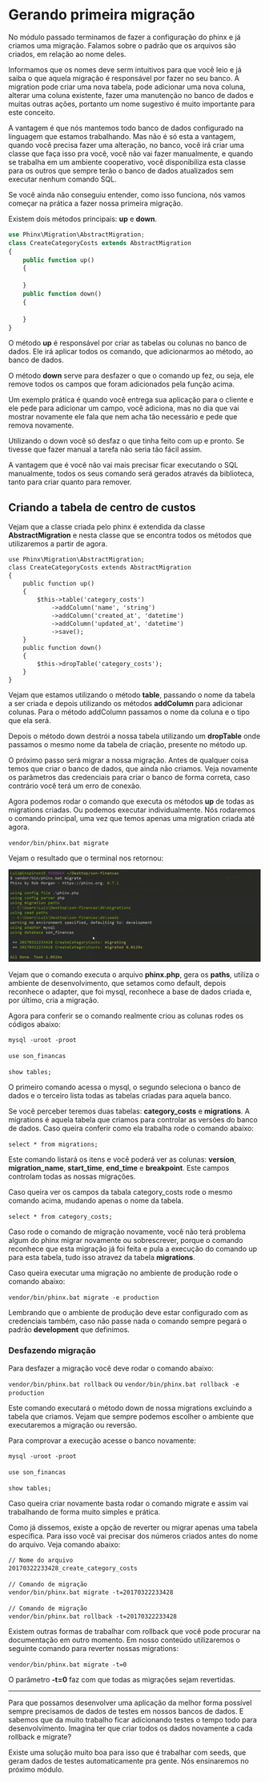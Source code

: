 # Gerando primeira migração

No módulo passado terminamos de fazer a configuração do phinx e já criamos uma migração. Falamos sobre o padrão que os arquivos são criados, em relação ao nome deles.

Informamos que os nomes deve serm intuitivos para que você leio e já saiba o que aquela migração é responsável por fazer no seu banco. A migration pode criar uma nova tabela, pode adicionar uma nova coluna, alterar uma coluna existente, fazer uma manutenção no banco de dados e muitas outras ações, portanto um nome sugestivo é muito importante para este conceito.

A vantagem é que nós mantemos todo banco de dados configurado na linguagem que estamos trabalhando. Mas não é só esta a vantagem, quando você precisa fazer uma alteração, no banco, você irá criar uma classe que faça isso pra você, você não vai fazer manualmente, e quando se trabalha em um ambiente cooperativo, você disponibiliza esta classe para os outros que sempre terão o banco de dados atualizados sem executar nenhum comando SQL.

Se você ainda não conseguiu entender, como isso funciona, nós vamos começar na prática a fazer nossa primeira migração.

Existem dois métodos principais: **up** e **down**.

```php
use Phinx\Migration\AbstractMigration;
class CreateCategoryCosts extends AbstractMigration
{
    public function up()
    {

    }
    public function down()
    {

    }
}
```

O método **up** é responsável por criar as tabelas ou colunas no banco de dados. Ele irá aplicar todos os comando, que adicionarmos ao método, ao banco de dados.

O método **down** serve para desfazer o que o comando up fez, ou seja, ele remove todos os campos que foram adicionados pela função acima.

Um exemplo prática é quando você entrega sua aplicação para o cliente e ele pede para adicionar um campo, você adiciona, mas no dia que vai mostrar novamente ele fala que nem acha tão necessário e pede que remova novamente.

Utilizando o down você só desfaz o que tinha feito com up e pronto. Se tivesse que fazer manual a tarefa não seria tão fácil assim.

A vantagem que é você não vai mais precisar ficar executando o SQL manualmente, todos os seus comando será gerados através da biblioteca, tanto para criar quanto para remover.

## Criando a tabela de centro de custos

Vejam que a classe criada pelo phinx é extendida da classe **AbstractMigration** e nesta classe que se encontra todos os métodos que utilizaremos a partir de agora.

```
use Phinx\Migration\AbstractMigration;
class CreateCategoryCosts extends AbstractMigration
{
    public function up()
    {
        $this->table('category_costs')
            ->addColumn('name', 'string')
            ->addColumn('created_at', 'datetime')
            ->addColumn('updated_at', 'datetime')
            ->save();
    }
    public function down()
    {
        $this->dropTable('category_costs');
    }
}
```

Vejam que estamos utilizando o método **table**, passando o nome da tabela a ser criada e depois utilizando os métodos **addColumn** para adicionar colunas. Para o método addColumn passamos o nome da coluna e o tipo que ela será.

Depois o método down destrói a nossa tabela utilizando um **dropTable** onde passamos o mesmo nome da tabela de criação, presente no método up.

O próximo passo será migrar a nossa migração. Antes de qualquer coisa temos que criar o banco de dados, que ainda não criamos. Veja novamente os parâmetros das credenciais para criar o banco de forma correta, caso contrário você terá um erro de conexão.

Agora podemos rodar o comando que executa os métodos **up** de todas as migrations criadas. Ou podemos executar individualmente. Nós rodaremos o comando principal, uma vez que temos apenas uma migration criada até agora.

`vendor/bin/phinx.bat migrate`

Vejam o resultado que o terminal nos retornou:

![thinx_migration_up](./images/thinx_migration_up.png "thinx_migration_up")

Vejam que o comando executa o arquivo **phinx.php**, gera os **paths**, utiliza o ambiente de desenvolvimento, que setamos como default, depois reconhece o adapter, que foi mysql, reconhece a base de dados criada e, por último, cria a migração.

Agora para conferir se o comando realmente criou as colunas rodes os códigos abaixo:

```
mysql -uroot -proot

use son_financas

show tables;
```

O primeiro comando acessa o mysql, o segundo seleciona o banco de dados e o terceiro lista todas as tabelas criadas para aquela banco.

Se você perceber teremos duas  tabelas: **category_costs** e **migrations**. A migrations é aquela tabela que criamos para controlar as versões do banco de dados. Caso queira conferir como ela trabalha rode o comando abaixo:

`select * from migrations;`

Este comando listará os itens e você poderá ver as colunas: **version**, **migration\_name**, **start\_time**, **end\_time** e **breakpoint**. Este campos controlam todas as nossas migrações.

Caso queira ver os campos da tabala category_costs rode o mesmo comando acima, mudando apenas o nome da tabela.

`select * from category_costs;`

Caso rode o comando de migração novamente, você não terá problema algum do phinx migrar novamente ou sobrescrever, porque o comando reconhece que esta migração já foi feita e pula a execução do comando up para esta tabela, tudo isso atravez da tabela **migrations**.

Caso queira executar uma migração no ambiente de produção rode o comando abaixo:

`vendor/bin/phinx.bat migrate -e production`

Lembrando que o ambiente de produção deve estar configurado com as credenciais também, caso não passe nada o comando sempre pegará o padrão **development** que definimos.

### Desfazendo migração

Para desfazer a migração você deve rodar o comando abaixo:

`vendor/bin/phinx.bat rollback` ou `vendor/bin/phinx.bat rollback -e production`

Este comando executará o método down de nossa migrations excluindo a tabela que criamos. Vejam que sempre podemos escolher o ambiente que executaremos a migração ou reversão.

Para comprovar a execução acesse o banco novamente:

```
mysql -uroot -proot

use son_financas

show tables;
```

Caso queira criar novamente basta rodar o comando migrate e assim vai trabalhando de forma muito simples e prática.

Como já dissemos, existe a opção de reverter ou migrar apenas uma tabela específica. Para isso você vai precisar dos números criados antes do nome do arquivo. Veja comando abaixo:

```
// Nome do arquivo
20170322233428_create_category_costs

// Comando de migração
vendor/bin/phinx.bat migrate -t=20170322233428

// Comando de migração
vendor/bin/phinx.bat rollback -t=20170322233428
```

Existem outras formas de trabalhar com rollback que você pode procurar na documentação em outro momento. Em nosso conteúdo utilizaremos o seguinte comando para reverter nossas migrations:

`vendor/bin/phinx.bat migrate -t=0`

O parâmetro **-t=0** faz com que todas as migrações sejam revertidas.

***

Para que possamos desenvolver uma aplicação da melhor forma possível sempre precisamos de dados de testes em nossos bancos de dados. E sabemos que da muito trabalho ficar adicionando testes o tempo todo para desenvolvimento. Imagina ter que criar todos os dados novamente a cada rollback e migrate?

Existe uma solução muito boa para isso que é trabalhar com seeds, que geram dados de testes automaticamente pra gente. Nós ensinaremos no próximo módulo.
